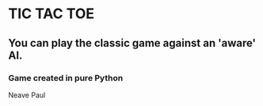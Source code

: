 # **TIC TAC TOE**

## You can play the classic game against an 'aware' AI.
### Game created in pure Python  
  
  
Neave Paul


